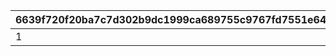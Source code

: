 |6639f720f20ba7c7d302b9dc1999ca689755c9767fd7551e6470b960fd8538c6|857eef65ca9303636db43b3440098b57686b08416ff70ace5b20c457f612633e|7bbd36b2056d39eea988dc50e950039c76d542a699d4678a76634a0322127a3a|b9fe9b82b5c11cfb2073be7e06b6b5ccef484fbb35f1f3e4e752490a98b22d7d|6c700663d0a7e9cdb6cc598417c60dba8a69f46be0aeeb9aeed067ecb7a6a58b|
| --- | --- | --- | --- | --- |
|1|0.15|4|3|2|
